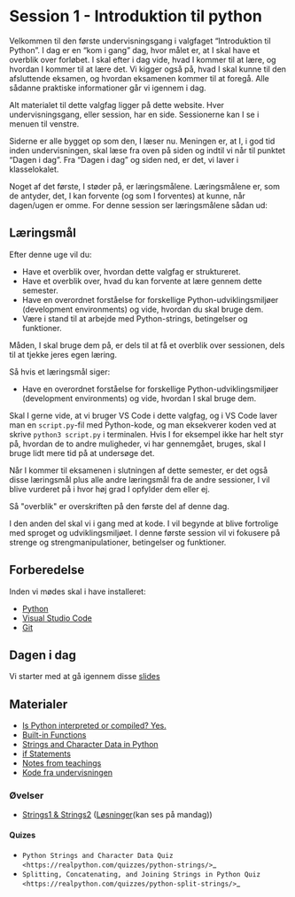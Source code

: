 # Session 1 - Introduktion til python

Velkommen til den første undervisningsgang i valgfaget “Introduktion til Python”. I dag er en “kom i gang” dag, hvor målet er, at I skal have et overblik over forløbet. I skal efter i dag vide, hvad I kommer til at lære, og hvordan I kommer til at lære det. Vi kigger også på, hvad I skal kunne til den afsluttende eksamen, og hvordan eksamenen kommer til at foregå. Alle sådanne praktiske informationer går vi igennem i dag.

Alt materialet til dette valgfag ligger på dette website. Hver undervisningsgang, eller session, har en side. Sessionerne kan I se i menuen til venstre.

Siderne er alle bygget op som den, I læser nu. Meningen er, at I, i god tid inden undervisningen, skal læse fra oven på siden og indtil vi når til punktet “Dagen i dag”. Fra “Dagen i dag” og siden ned, er det, vi laver i klasselokalet.

Noget af det første, I støder på, er læringsmålene. Læringsmålene er, som de antyder, det, I kan forvente (og som I forventes) at kunne, når dagen/ugen er omme. For denne session ser læringsmålene sådan ud:

## Læringsmål

Efter denne uge vil du:
- Have et overblik over, hvordan dette valgfag er struktureret.
- Have et overblik over, hvad du kan forvente at lære gennem dette semester.
- Have en overordnet forståelse for forskellige Python-udviklingsmiljøer (development environments) og vide, hvordan du skal bruge dem.
- Være i stand til at arbejde med Python-strings, betingelser og funktioner.

Måden, I skal bruge dem på, er dels til at få et overblik over sessionen, dels til at tjekke jeres egen læring.

Så hvis et læringsmål siger:
- Have en overordnet forståelse for forskellige Python-udviklingsmiljøer (development environments) og vide, hvordan I skal bruge dem.

Skal I gerne vide, at vi bruger VS Code i dette valgfag, og i VS Code laver man en `script.py`-fil med Python-kode, og man eksekverer koden ved at skrive `python3 script.py` i terminalen. Hvis I for eksempel ikke har helt styr på, hvordan de to andre muligheder, vi har gennemgået, bruges, skal I bruge lidt mere tid på at undersøge det.

Når I kommer til eksamenen i slutningen af dette semester, er det også disse læringsmål plus alle andre læringsmål fra de andre sessioner, I vil blive vurderet på i hvor høj grad I opfylder dem eller ej.

Så "overblik" er overskriften på den første del af denne dag.

I den anden del skal vi i gang med at kode. I vil begynde at blive fortrolige med sproget og udviklingsmiljøet. I denne første session vil vi fokusere på strenge og strengmanipulationer, betingelser og funktioner.

## Forberedelse

Inden vi mødes skal i have installeret:

* [Python](https://www.python.org/downloads/)
* [Visual Studio Code](https://code.visualstudio.com/)
* [Git](https://git-scm.com/downloads)

## Dagen i dag

Vi starter med at gå igennem disse [slides](materialer/introduktion/)

## Materialer

* [Is Python interpreted or compiled? Yes.](https://nedbatchelder.com/blog/201803/is_python_interpreted_or_compiled_yes.html)
* [Built-in Functions](https://docs.python.org/3/library/functions.html)
* [Strings and Character Data in Python](https://realpython.com/python-strings/)
* [if Statements](https://docs.python.org/3/tutorial/controlflow.html#if-statements)
* [Notes from teachings](materialer/introduktion/notes_01.md)
* [Kode fra undervisningen](../materialer/datastrukturer1/)

### Øvelser
* [Strings1 & Strings2](../materialer/introduktion/) ([Løsninger](../materialer/introduktion/solutions)(kan ses på mandag))

#### Quizes

* `Python Strings and Character Data Quiz <https://realpython.com/quizzes/python-strings/>`_
* `Splitting, Concatenating, and Joining Strings in Python Quiz <https://realpython.com/quizzes/python-split-strings/>`_
